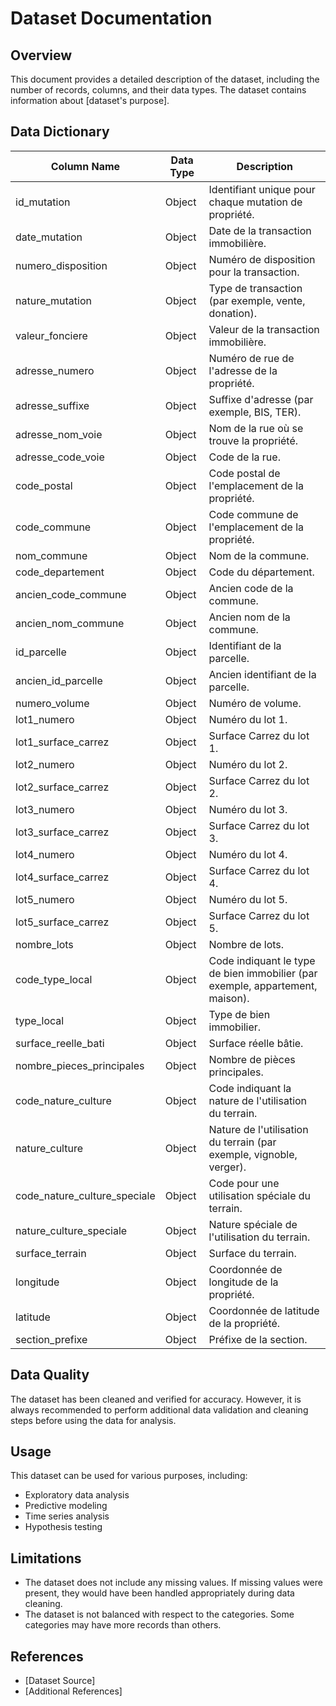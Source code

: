 # Dataset Documentation

## Overview

This document provides a detailed description of the dataset, including the number of records, columns, and their data types. The dataset contains information about [dataset's purpose].

## Data Dictionary

| Column Name    | Data Type   | Description                                                                   |
|----------------|-------------|-------------------------------------------------------------------------------|
| id_mutation    | Object      | Identifiant unique pour chaque mutation de propriété.                                |
| date_mutation  | Object      | Date de la transaction immobilière.                                                     |
| numero_disposition       | Object      | Numéro de disposition pour la transaction.                                                |
| nature_mutation          | Object       | Type de transaction (par exemple, vente, donation).                           |
| valeur_fonciere    | Object      | Valeur de la transaction immobilière.                              |
| adresse_numero    | Object      | Numéro de rue de l'adresse de la propriété.                              |
| adresse_suffixe    | Object      | Suffixe d'adresse (par exemple, BIS, TER).                              |
| adresse_nom_voie    | Object      | Nom de la rue où se trouve la propriété.                              |
| adresse_code_voie    | Object      | Code de la rue.                              |
| code_postal    | Object      | Code postal de l'emplacement de la propriété.                              |
| code_commune    | Object      | Code commune de l'emplacement de la propriété.                             |
| nom_commune    | Object      | Nom de la commune.                             |
| code_departement    | Object      | Code du département.                              |
| ancien_code_commune    | Object      | Ancien code de la commune.                              |
| ancien_nom_commune    | Object      | Ancien nom de la commune.                              |
| id_parcelle    | Object      | Identifiant de la parcelle.                             |
| ancien_id_parcelle    | Object      | Ancien identifiant de la parcelle.                              |
| numero_volume    | Object      | Numéro de volume.                              |
| lot1_numero    | Object      | Numéro du lot 1.                              |
| lot1_surface_carrez    | Object      | Surface Carrez du lot 1.                              |
| lot2_numero    | Object      | Numéro du lot 2.                              |
| lot2_surface_carrez    | Object      | Surface Carrez du lot 2.                              |
| lot3_numero    | Object      | Numéro du lot 3.                              |
| lot3_surface_carrez    | Object      | Surface Carrez du lot 3.                              |
| lot4_numero    | Object      | Numéro du lot 4.                              |
| lot4_surface_carrez    | Object      | Surface Carrez du lot 4.                              |
| lot5_numero    | Object      | Numéro du lot 5.                              |
| lot5_surface_carrez    | Object      | Surface Carrez du lot 5.                              |
| nombre_lots    | Object      | Nombre de lots.                              |
| code_type_local    | Object      | Code indiquant le type de bien immobilier (par exemple, appartement, maison).                              |
| type_local    | Object      | Type de bien immobilier.                              |
| surface_reelle_bati    | Object      | Surface réelle bâtie.                              |
| nombre_pieces_principales    | Object      | Nombre de pièces principales.                              |
| code_nature_culture    | Object      | Code indiquant la nature de l'utilisation du terrain.                              |
| nature_culture    | Object      | Nature de l'utilisation du terrain (par exemple, vignoble, verger).                              |
| code_nature_culture_speciale    | Object      | Code pour une utilisation spéciale du terrain.                              |
| nature_culture_speciale    | Object      | Nature spéciale de l'utilisation du terrain.                              |
| surface_terrain    | Object      | Surface du terrain.                              |
| longitude    | Object      | Coordonnée de longitude de la propriété.                              |
| latitude    | Object      | Coordonnée de latitude de la propriété.                              |
| section_prefixe    | Object      | Préfixe de la section.                              |

## Data Quality

The dataset has been cleaned and verified for accuracy. However, it is always recommended to perform additional data validation and cleaning steps before using the data for analysis.

## Usage

This dataset can be used for various purposes, including:

- Exploratory data analysis
- Predictive modeling
- Time series analysis
- Hypothesis testing

## Limitations

- The dataset does not include any missing values. If missing values were present, they would have been handled appropriately during data cleaning.
- The dataset is not balanced with respect to the categories. Some categories may have more records than others.

## References

- [Dataset Source]
- [Additional References]
